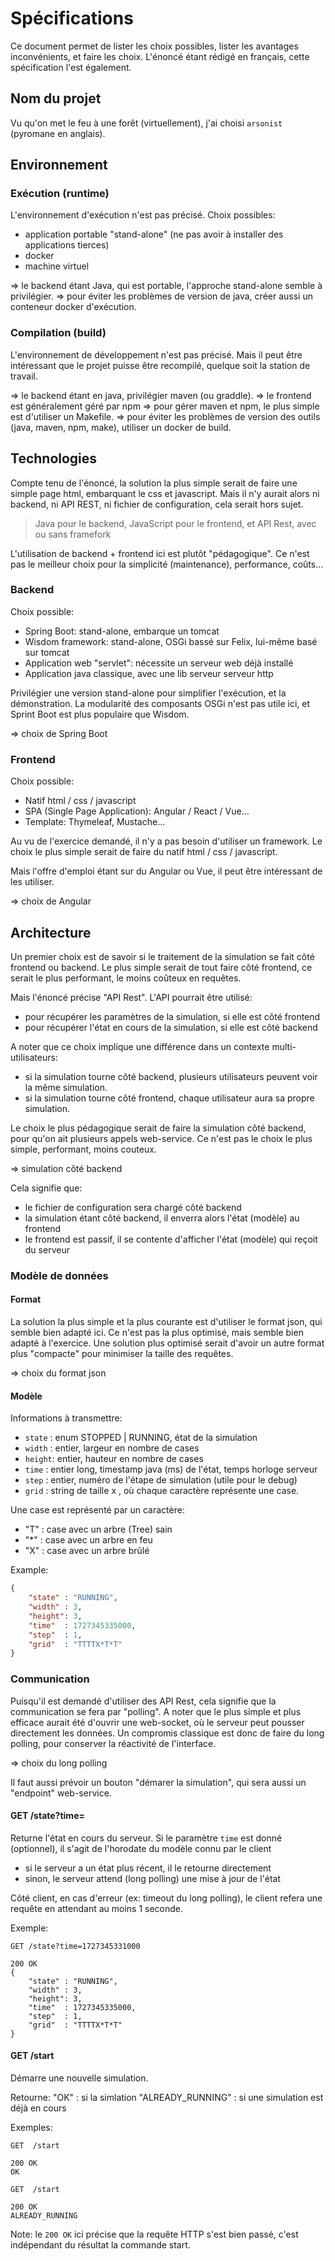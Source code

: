 # Spécifications

Ce document permet de lister les choix possibles, lister les avantages inconvénients, et faire les choix.
L'énoncé étant rédigé en français, cette spécification l'est également.


## Nom du projet

Vu qu'on met le feu à une forêt (virtuellement), j'ai choisi `arsonist` (pyromane en anglais).


## Environnement

### Exécution (runtime)

L'environnement d'exécution n'est pas précisé.
Choix possibles:
- application portable "stand-alone" (ne pas avoir à installer des applications tierces)
- docker
- machine virtuel

=> le backend étant Java, qui est portable, l'approche stand-alone semble à privilégier.
=> pour éviter les problèmes de version de java, créer aussi un conteneur docker d'exécution.


### Compilation (build)

L'environnement de développement n'est pas précisé.
Mais il peut être intéressant que le projet puisse être recompilé, quelque soit la station de travail.

=> le backend étant en java, privilégier maven (ou graddle).
=> le frontend est généralement géré par npm
=> pour gérer maven et npm, le plus simple est d'utiliser un Makefile.
=> pour éviter les problèmes de version des outils (java, maven, npm, make), utiliser un docker de build.


## Technologies

Compte tenu de l'énoncé, la solution la plus simple serait de faire une simple page html, embarquant le css et javascript.
Mais il n'y aurait alors ni backend, ni API REST, ni fichier de configuration, cela serait hors sujet.
> Java pour le backend, JavaScript pour le frontend, et API Rest, avec ou sans framefork

L'utilisation de backend + frontend ici est plutôt "pédagogique".
Ce n'est pas le meilleur choix pour la simplicité (maintenance), performance, coûts...


### Backend

Choix possible:
- Spring Boot: stand-alone, embarque un tomcat
- Wisdom framework: stand-alone, OSGi bassé sur Felix, lui-même basé sur tomcat
- Application web "servlet": nécessite un serveur web déjà installé
- Application java classique, avec une lib serveur serveur http

Privilégier une version stand-alone pour simplifier l'exécution, et la démonstration.
La modularité des composants OSGi n'est pas utile ici, et Sprint Boot est plus populaire que Wisdom.

=> choix de Spring Boot


### Frontend

Choix possible:
- Natif html / css / javascript
- SPA (Single Page Application): Angular / React / Vue...
- Template: Thymeleaf, Mustache...

Au vu de l'exercice demandé, il n'y a pas besoin d'utiliser un framework.
Le choix le plus simple serait de faire du natif html / css / javascript.

Mais l'offre d'emploi étant sur du Angular ou Vue, il peut être intéressant de les utiliser.

=> choix de Angular


## Architecture

Un premier choix est de savoir si le traitement de la simulation se fait côté frontend ou backend.
Le plus simple serait de tout faire côté frontend, ce serait le plus performant, le moins coûteux en requêtes.

Mais l'énoncé précise "API Rest".
L'API pourrait être utilisé:
- pour récupérer les paramètres de la simulation, si elle est côté frontend
- pour récupérer l'état en cours de la simulation, si elle est côté backend

A noter que ce choix implique une différence dans un contexte multi-utilisateurs:
- si la simulation tourne côté backend, plusieurs utilisateurs peuvent voir la même simulation.
- si la simulation tourne côté frontend, chaque utilisateur aura sa propre simulation.

Le choix le plus pédagogique serait de faire la simulation côté backend, pour qu'on ait plusieurs appels web-service.
Ce n'est pas le choix le plus simple, performant, moins couteux.

=> simulation côté backend


Cela signifie que:
- le fichier de configuration sera chargé côté backend
- la simulation étant côté backend, il enverra alors l'état (modèle) au frontend
- le frontend est passif, il se contente d'afficher l'état (modèle) qui reçoit du serveur


### Modèle de données

#### Format

La solution la plus simple et la plus courante est d'utiliser le format json, qui semble bien adapté ici.
Ce n'est pas la plus optimisé, mais semble bien adapté à l'exercice.
Une solution plus optimisé serait d'avoir un autre format plus "compacte" pour minimiser la taille des requêtes.

=> choix du format json


#### Modèle

Informations à transmettre:
- `state` : enum STOPPED | RUNNING, état de la simulation
- `width` : entier, largeur en nombre de cases
- `height`: entier, hauteur en nombre de cases
- `time`  : entier long, timestamp java (ms) de l'état, temps horloge serveur
- `step`  : entier, numéro de l'étape de simulation (utile pour le debug)
- `grid`  : string de taille <width> x <height>, où chaque caractère représente une case.

Une case est représenté par un caractère:
- "T" : case avec un arbre (Tree) sain
- "*" : case avec un arbre en feu
- "X" : case avec un arbre brûlé

Example:
```json
{
    "state" : "RUNNING",
    "width" : 3,
    "height": 3,
    "time"  : 1727345335000,
    "step"  : 1,
    "grid"  : "TTTTX*T*T"
}
```

### Communication

Puisqu'il est demandé d'utiliser des API Rest, cela signifie que la communication se fera par "polling".
A noter que le plus simple et plus efficace aurait été d'ouvrir une web-socket, où le serveur peut pousser directement les données.
Un compromis classique est donc de faire du long polling, pour conserver la réactivité de l'interface.

=> choix du long polling

Il faut aussi prévoir un bouton "démarer la simulation", qui sera aussi un "endpoint" web-service.


#### GET /state?time=<time>

Returne l'état en cours du serveur.
Si le paramètre `time` est donné (optionnel), il s'agit de l'horodate du modèle connu par le client
- si le serveur a un état plus récent, il le retourne directement
- sinon, le serveur attend (long polling) une mise à jour de l'état

Côté client, en cas d'erreur (ex: timeout du long polling), le client refera une requête en attendant au moins 1 seconde.

Exemple:
```
GET /state?time=1727345331000

200 OK
{
    "state" : "RUNNING",
    "width" : 3,
    "height": 3,
    "time"  : 1727345335000,
    "step"  : 1,
    "grid"  : "TTTTX*T*T"
}
```


#### GET /start

Démarre une nouvelle simulation.

Retourne:
"OK" : si la simlation
"ALREADY_RUNNING" : si une simulation est déjà en cours

Exemples:
```
GET  /start

200 OK
OK
```

```
GET  /start

200 OK
ALREADY_RUNNING
```

Note: le `200 OK` ici précise que la requête HTTP s'est bien passé, c'est indépendant du résultat la commande start.

